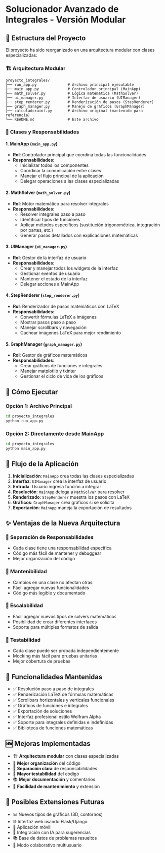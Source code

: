 # Solucionador Avanzado de Integrales - Versión Modular

## 📁 Estructura del Proyecto

El proyecto ha sido reorganizado en una arquitectura modular con clases especializadas:

### 🏗️ Arquitectura Modular

```
proyecto_integrales/
├── run_app.py              # Archivo principal ejecutable
├── main_app.py             # Controlador principal (MainApp)
├── math_solver.py          # Lógica matemática (MathSolver)
├── ui_manager.py           # Interfaz de usuario (UIManager)
├── step_renderer.py        # Renderización de pasos (StepRenderer)
├── graph_manager.py        # Manejo de gráficos (GraphManager)
├── calculadoraint.py       # Archivo original (mantenido para referencia)
└── README.md               # Este archivo
```

### 🔧 Clases y Responsabilidades

#### 1. **MainApp** (`main_app.py`)
- **Rol**: Controlador principal que coordina todas las funcionalidades
- **Responsabilidades**:
  - Inicializar todos los componentes
  - Coordinar la comunicación entre clases
  - Manejar el flujo principal de la aplicación
  - Delegar operaciones a las clases especializadas

#### 2. **MathSolver** (`math_solver.py`)
- **Rol**: Motor matemático para resolver integrales
- **Responsabilidades**:
  - Resolver integrales paso a paso
  - Identificar tipos de funciones
  - Aplicar métodos específicos (sustitución trigonométrica, integración por partes, etc.)
  - Generar pasos detallados con explicaciones matemáticas

#### 3. **UIManager** (`ui_manager.py`)
- **Rol**: Gestor de la interfaz de usuario
- **Responsabilidades**:
  - Crear y manejar todos los widgets de la interfaz
  - Gestionar eventos de usuario
  - Mantener el estado de la interfaz
  - Delegar acciones a MainApp

#### 4. **StepRenderer** (`step_renderer.py`)
- **Rol**: Renderizador de pasos matemáticos con LaTeX
- **Responsabilidades**:
  - Convertir fórmulas LaTeX a imágenes
  - Mostrar pasos paso a paso
  - Manejar scrollbars y navegación
  - Cachear imágenes LaTeX para mejor rendimiento

#### 5. **GraphManager** (`graph_manager.py`)
- **Rol**: Gestor de gráficos matemáticos
- **Responsabilidades**:
  - Crear gráficos de funciones e integrales
  - Manejar matplotlib y tkinter
  - Gestionar el ciclo de vida de los gráficos

## 🚀 Cómo Ejecutar

### Opción 1: Archivo Principal
```bash
cd proyecto_integrales
python run_app.py
```

### Opción 2: Directamente desde MainApp
```bash
cd proyecto_integrales
python main_app.py
```

## 🔄 Flujo de la Aplicación

1. **Inicialización**: `MainApp` crea todas las clases especializadas
2. **Interfaz**: `UIManager` crea la interfaz de usuario
3. **Entrada**: Usuario ingresa función a integrar
4. **Resolución**: `MainApp` delega a `MathSolver` para resolver
5. **Renderizado**: `StepRenderer` muestra los pasos con LaTeX
6. **Gráficos**: `GraphManager` crea gráficos si se solicita
7. **Exportación**: `MainApp` maneja la exportación de resultados

## ✨ Ventajas de la Nueva Arquitectura

### 🎯 **Separación de Responsabilidades**
- Cada clase tiene una responsabilidad específica
- Código más fácil de mantener y debuggear
- Mejor organización del código

### 🔧 **Mantenibilidad**
- Cambios en una clase no afectan otras
- Fácil agregar nuevas funcionalidades
- Código más legible y documentado

### 🚀 **Escalabilidad**
- Fácil agregar nuevos tipos de solvers matemáticos
- Posibilidad de crear diferentes interfaces
- Soporte para múltiples formatos de salida

### 🧪 **Testabilidad**
- Cada clase puede ser probada independientemente
- Mocking más fácil para pruebas unitarias
- Mejor cobertura de pruebas

## 🔧 Funcionalidades Mantenidas

- ✅ Resolución paso a paso de integrales
- ✅ Renderización LaTeX de fórmulas matemáticas
- ✅ Scrollbars horizontales y verticales funcionales
- ✅ Gráficos de funciones e integrales
- ✅ Exportación de soluciones
- ✅ Interfaz profesional estilo Wolfram Alpha
- ✅ Soporte para integrales definidas e indefinidas
- ✅ Biblioteca de funciones matemáticas

## 🆕 Mejoras Implementadas

- 🏗️ **Arquitectura modular** con clases especializadas
- 📁 **Mejor organización** del código
- 🔄 **Separación clara** de responsabilidades
- 🧪 **Mayor testabilidad** del código
- 📚 **Mejor documentación** y comentarios
- 🚀 **Facilidad de mantenimiento** y extensión

## 🔮 Posibles Extensiones Futuras

- 📊 Nuevos tipos de gráficos (3D, contornos)
- 🌐 Interfaz web usando Flask/Django
- 📱 Aplicación móvil
- 🤖 Integración con IA para sugerencias
- 📚 Base de datos de problemas resueltos
- 👥 Modo colaborativo multiusuario

